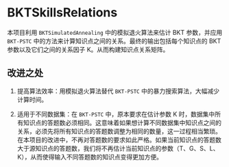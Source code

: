 # BKTSkillsRelations

本项目利用 `BKTSimulatedAnnealing` 中的模拟退火算法来估计 BKT 参数，并应用 `BKT-PSTC` 中的方法来计算知识点之间的关系。最终的输出包括每个知识点的 BKT 参数以及它们之间的关系因子 K。从而构建知识点关系矩阵。

## 改进之处

1. 提高算法效率：用模拟退火算法替代 `BKT-PSTC` 中的暴力搜索算法，大幅减少计算时间。

2. 适用于不同数据集：在 `BKT-PSTC` 中，原本要求在估计参数 K 时，数据集中所有知识点的答题数必须相同。这意味着如果想计算不同数据集中知识点之间的关系，必须先将所有知识点的答题数调整为相同的数量，这一过程相当繁琐。在本项目的改进中，不再对答题数的要求如此严格。如果当前知识点的答题数大于源知识点的答题数，我们将不再估计当前知识点的参数（T、G、S、L、K），从而使得输入不同答题数的知识点变得更加方便。

   
